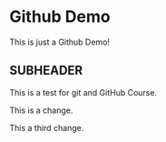 # Github Demo

This is just a Github Demo!

## SUBHEADER

This is a test for git and GitHub Course.

This is a change.

This a third change.